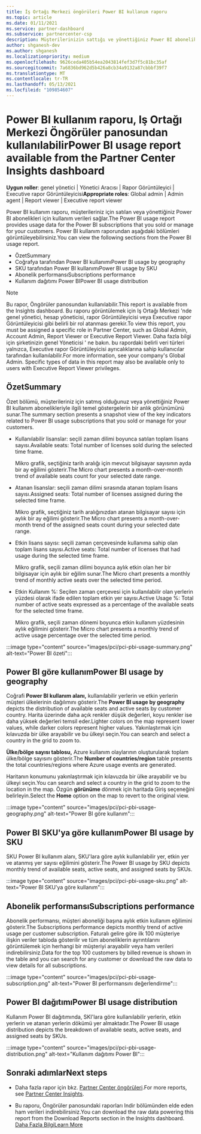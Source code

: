 ```yaml
---
title: İş Ortağı Merkezi öngörüleri Power BI kullanım raporu
ms.topic: article
ms.date: 01/11/2021
ms.service: partner-dashboard
ms.subservice: partnercenter-csp
description: Müşterilerinizin sattığı ve yönettiğiniz Power BI aboneliklerin kullanımı ile ilgili olarak neler yapabileceğinizi görün.
author: shganesh-dev
ms.author: shganesh
ms.localizationpriority: medium
ms.openlocfilehash: 9626ceda405b54ea2043814fef3d7f5c81bc35af
ms.sourcegitcommit: 7a6836bd962d5b426a8cb34a9132a87cbbbf39f7
ms.translationtype: MT
ms.contentlocale: tr-TR
ms.lasthandoff: 05/13/2021
ms.locfileid: "109854607"
---
```

# <a name="power-bi-usage-report-available-from-the-partner-center-insights-dashboard"></a><span data-ttu-id="48b28-103">Power BI kullanım raporu, Iş Ortağı Merkezi Öngörüler panosundan kullanılabilir</span><span class="sxs-lookup"><span data-stu-id="48b28-103">Power BI usage report available from the Partner Center Insights dashboard</span></span>

<span data-ttu-id="48b28-104">**Uygun roller**: genel yönetici | Yönetici Aracısı | Rapor Görüntüleyici | Executive rapor Görüntüleyicisi</span><span class="sxs-lookup"><span data-stu-id="48b28-104">**Appropriate roles**: Global admin | Admin agent | Report viewer | Executive report viewer</span></span>

<span data-ttu-id="48b28-105">Power BI kullanım raporu, müşterileriniz için satılan veya yönettiğiniz Power BI abonelikleri için kullanım verileri sağlar.</span><span class="sxs-lookup"><span data-stu-id="48b28-105">The Power BI usage report provides usage data for the Power BI subscriptions that you sold or manage for your customers.</span></span> <span data-ttu-id="48b28-106">Power BI kullanım raporundan aşağıdaki bölümleri görüntüleyebilirsiniz.</span><span class="sxs-lookup"><span data-stu-id="48b28-106">You can view the following sections from the Power BI usage report.</span></span>

- <span data-ttu-id="48b28-107">Özet</span><span class="sxs-lookup"><span data-stu-id="48b28-107">Summary</span></span>
- <span data-ttu-id="48b28-108">Coğrafya tarafından Power BI kullanımı</span><span class="sxs-lookup"><span data-stu-id="48b28-108">Power BI usage by geography</span></span>
- <span data-ttu-id="48b28-109">SKU tarafından Power BI kullanımı</span><span class="sxs-lookup"><span data-stu-id="48b28-109">Power BI usage by SKU</span></span>
- <span data-ttu-id="48b28-110">Abonelik performansı</span><span class="sxs-lookup"><span data-stu-id="48b28-110">Subscriptions performance</span></span>
- <span data-ttu-id="48b28-111">Kullanım dağıtımı Power BI</span><span class="sxs-lookup"><span data-stu-id="48b28-111">Power BI usage distribution</span></span>

 > [!NOTE]
 > <span data-ttu-id="48b28-112">Bu rapor, Öngörüler panosundan kullanılabilir.</span><span class="sxs-lookup"><span data-stu-id="48b28-112">This report is available from the Insights dashboard.</span></span> <span data-ttu-id="48b28-113">Bu raporu görüntülemek için Iş Ortağı Merkezi 'nde genel yönetici, hesap yöneticisi, rapor Görüntüleyicisi veya Executive rapor Görüntüleyicisi gibi belirli bir rol atanması gerekir.</span><span class="sxs-lookup"><span data-stu-id="48b28-113">To view this report, you must be assigned a specific role in Partner Center, such as Global Admin, Account Admin, Report Viewer or Executive Report Viewer.</span></span> <span data-ttu-id="48b28-114">Daha fazla bilgi için şirketinizin genel Yöneticisi ' ne bakın. bu rapordaki belirli veri türleri yalnızca, Executive rapor Görüntüleyicisi ayrıcalıklarına sahip kullanıcılar tarafından kullanılabilir.</span><span class="sxs-lookup"><span data-stu-id="48b28-114">For more information, see your company's Global Admin. Specific types of data in this report may also be available only to users with Executive Report Viewer privileges.</span></span>

## <a name="summary"></a><span data-ttu-id="48b28-115">Özet</span><span class="sxs-lookup"><span data-stu-id="48b28-115">Summary</span></span>

<span data-ttu-id="48b28-116">Özet bölümü, müşterileriniz için satmış olduğunuz veya yönettiğiniz Power BI kullanım abonelikleriyle ilgili temel göstergelerin bir anlık görünümünü sunar.</span><span class="sxs-lookup"><span data-stu-id="48b28-116">The summary section presents a snapshot view of the key indicators related to Power BI usage subscriptions that you sold or manage for your customers.</span></span> 

- <span data-ttu-id="48b28-117">Kullanılabilir lisanslar: seçili zaman dilimi boyunca satılan toplam lisans sayısı.</span><span class="sxs-lookup"><span data-stu-id="48b28-117">Available seats: Total number of licenses sold during the selected time frame.</span></span>

   <span data-ttu-id="48b28-118">Mikro grafik, seçtiğiniz tarih aralığı için mevcut bilgisayar sayısının ayda bir ay eğilimi gösterir.</span><span class="sxs-lookup"><span data-stu-id="48b28-118">The Micro chart presents a month-over-month trend of available seats count for your selected date range.</span></span>

- <span data-ttu-id="48b28-119">Atanan lisanslar: seçili zaman dilimi sırasında atanan toplam lisans sayısı.</span><span class="sxs-lookup"><span data-stu-id="48b28-119">Assigned seats: Total number of licenses assigned during the selected time frame.</span></span>

   <span data-ttu-id="48b28-120">Mikro grafik, seçtiğiniz tarih aralığınızdan atanan bilgisayar sayısı için aylık bir ay eğilimi gösterir.</span><span class="sxs-lookup"><span data-stu-id="48b28-120">The Micro chart presents a month-over-month trend of the assigned seats count during your selected date range.</span></span>

- <span data-ttu-id="48b28-121">Etkin lisans sayısı: seçili zaman çerçevesinde kullanıma sahip olan toplam lisans sayısı.</span><span class="sxs-lookup"><span data-stu-id="48b28-121">Active seats: Total number of licenses that had usage during the selected time frame.</span></span> 

   <span data-ttu-id="48b28-122">Mikro grafik, seçili zaman dilimi boyunca aylık etkin olan her bir bilgisayar için aylık bir eğilim sunar.</span><span class="sxs-lookup"><span data-stu-id="48b28-122">The Micro chart presents a monthly trend of monthly active seats over the selected time period.</span></span>

- <span data-ttu-id="48b28-123">Etkin Kullanım %: Seçilen zaman çerçevesi için kullanılabilir olan yerlerin yüzdesi olarak ifade edilen toplam etkin yer sayısı.</span><span class="sxs-lookup"><span data-stu-id="48b28-123">Active Usage %: Total number of active seats expressed as a percentage of the available seats for the selected time frame.</span></span> 

   <span data-ttu-id="48b28-124">Mikro grafik, seçili zaman dönemi boyunca etkin kullanım yüzdesinin aylık eğilimini gösterir.</span><span class="sxs-lookup"><span data-stu-id="48b28-124">The Micro chart presents a monthly trend of active usage percentage over the selected time period.</span></span>

:::image type="content" source="images/pci/pci-pbi-usage-summary.png" alt-text="Power BI özeti":::

## <a name="power-bi-usage-by-geography"></a><span data-ttu-id="48b28-126">Power BI göre kullanım</span><span class="sxs-lookup"><span data-stu-id="48b28-126">Power BI usage by geography</span></span>

<span data-ttu-id="48b28-127">Coğrafi **Power BI kullanım alanı,** kullanılabilir yerlerin ve etkin yerlerin müşteri ülkelerinin dağılımını gösterir.</span><span class="sxs-lookup"><span data-stu-id="48b28-127">The **Power BI usage by geography** depicts the distribution of available seats and active seats by customer country.</span></span> <span data-ttu-id="48b28-128">Harita üzerinde daha açık renkler düşük değerleri, koyu renkler ise daha yüksek değerleri temsil eder.</span><span class="sxs-lookup"><span data-stu-id="48b28-128">Lighter colors on the map represent lower values, while darker colors represent higher values.</span></span> <span data-ttu-id="48b28-129">Yakınlaştırmak için kılavuzda bir ülke arayabilir ve bu ülkeyi seçin.</span><span class="sxs-lookup"><span data-stu-id="48b28-129">You can search and select a country in the grid to zoom to.</span></span>

<span data-ttu-id="48b28-130">**Ülke/bölge sayısı tablosu,** Azure kullanım olaylarının oluşturularak toplam ülke/bölge sayısını gösterir.</span><span class="sxs-lookup"><span data-stu-id="48b28-130">The **Number of countries/region** table presents the total countries/regions where Azure usage events are generated.</span></span>

<span data-ttu-id="48b28-131">Haritanın konumunu yakınlaştırmak için kılavuzda bir ülke arayabilir ve bu ülkeyi seçin.</span><span class="sxs-lookup"><span data-stu-id="48b28-131">You can search and select a country in the grid to zoom to the location in the map.</span></span> <span data-ttu-id="48b28-132">Özgün **görünüme** dönmek için haritada Giriş seçeneğini belirleyin.</span><span class="sxs-lookup"><span data-stu-id="48b28-132">Select the **Home** option on the map to revert to the original view.</span></span>

:::image type="content" source="images/pci/pci-pbi-usage-geography.png" alt-text="Power BI göre kullanım":::

## <a name="power-bi-usage-by-sku"></a><span data-ttu-id="48b28-134">Power BI SKU'ya göre kullanım</span><span class="sxs-lookup"><span data-stu-id="48b28-134">Power BI usage by SKU</span></span>

<span data-ttu-id="48b28-135">SKU Power BI kullanım alanı, SKU'lara göre aylık kullanılabilir yer, etkin yer ve atanmış yer sayısı eğilimini gösterir.</span><span class="sxs-lookup"><span data-stu-id="48b28-135">The Power BI usage by SKU depicts monthly trend of available seats, active seats, and assigned seats by SKUs.</span></span>

:::image type="content" source="images/pci/pci-pbi-usage-sku.png" alt-text="Power BI SKU'ya göre kullanım":::

## <a name="subscriptions-performance"></a><span data-ttu-id="48b28-137">Abonelik performansı</span><span class="sxs-lookup"><span data-stu-id="48b28-137">Subscriptions performance</span></span>

<span data-ttu-id="48b28-138">Abonelik performansı, müşteri aboneliği başına aylık etkin kullanım eğilimini gösterir.</span><span class="sxs-lookup"><span data-stu-id="48b28-138">The Subscriptions performance depicts monthly trend of active usage per customer subscription.</span></span> <span data-ttu-id="48b28-139">Faturalı gelire göre ilk 100 müşteriye ilişkin veriler tabloda gösterilir ve tüm aboneliklerin ayrıntılarını görüntülemek için herhangi bir müşteriyi arayabilir veya ham verileri indirebilirsiniz.</span><span class="sxs-lookup"><span data-stu-id="48b28-139">Data for the top 100 customers by billed revenue is shown in the table and you can search for any customer or download the raw data to view details for all subscriptions.</span></span>

:::image type="content" source="images/pci/pci-pbi-usage-subscription.png" alt-text="Power BI performansını değerlendirme":::

## <a name="power-bi-usage-distribution"></a><span data-ttu-id="48b28-141">Power BI dağıtımı</span><span class="sxs-lookup"><span data-stu-id="48b28-141">Power BI usage distribution</span></span>

<span data-ttu-id="48b28-142">Kullanım Power BI dağıtımında, SKI'lara göre kullanılabilir yerlerin, etkin yerlerin ve atanan yerlerin dökümü yer almaktadır.</span><span class="sxs-lookup"><span data-stu-id="48b28-142">The Power BI usage distribution depicts the breakdown of available seats, active seats, and assigned seats by SKUs.</span></span>

:::image type="content" source="images/pci/pci-pbi-usage-distribution.png" alt-text="Kullanım dağıtımı Power BI":::

## <a name="next-steps"></a><span data-ttu-id="48b28-144">Sonraki adımlar</span><span class="sxs-lookup"><span data-stu-id="48b28-144">Next steps</span></span>

- <span data-ttu-id="48b28-145">Daha fazla rapor için bkz. [Partner Center öngörüleri](partner-center-insights.md).</span><span class="sxs-lookup"><span data-stu-id="48b28-145">For more reports, see [Partner Center Insights](partner-center-insights.md).</span></span>

- <span data-ttu-id="48b28-146">Bu raporu, Öngörüler panosundaki raporları Indir bölümünden elde eden ham verileri indirebilirsiniz.</span><span class="sxs-lookup"><span data-stu-id="48b28-146">You can download the raw data powering this report from the Download Reports section in the Insights dashboard.</span></span> [<span data-ttu-id="48b28-147">Daha Fazla Bilgi</span><span class="sxs-lookup"><span data-stu-id="48b28-147">Learn More</span></span>](pci-download-reports.md) 
